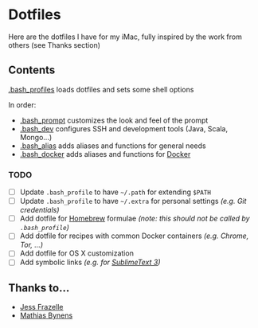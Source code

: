 # Dotfiles
Here are the dotfiles I have for my iMac, fully inspired by the work from others (see Thanks section)

## Contents

[.bash_profiles](https://github.com/teraflopx/dotfiles/blob/master/.bash_profile) loads dotfiles and sets some shell options

In order: 
- [.bash_prompt](https://github.com/teraflopx/dotfiles/blob/master/.bash_prompt) customizes the look and feel of the prompt
- [.bash_dev](https://github.com/teraflopx/dotfiles/blob/master/.bash_dev) configures SSH and development tools (Java, Scala, Mongo...)
- [.bash_alias](https://github.com/teraflopx/dotfiles/blob/master/.bash_alias) adds aliases and functions for general needs
- [.bash_docker](https://github.com/teraflopx/dotfiles/blob/master/.bash_docker) adds aliases and functions for [Docker](https://www.docker.com/)

### TODO
* [ ] Update `.bash_profile` to have `~/.path` for extending `$PATH`
* [ ] Update `.bash_profile` to have `~/.extra` for personal settings _(e.g. Git credentials)_
* [ ] Add dotfile for [Homebrew](http://brew.sh/) formulae _(note: this should not be called by `.bash_profile`)_
* [ ] Add dotfile for recipes with common Docker containers _(e.g. Chrome, Tor, ...)_
* [ ] Add dotfile for OS X customization
* [ ] Add symbolic links _(e.g. for [SublimeText 3](https://www.sublimetext.com/3))_

## Thanks to…

* [Jess Frazelle](https://github.com/jfrazelle/dotfiles/)
* [Mathias Bynens](https://github.com/mathiasbynens/dotfiles/)
